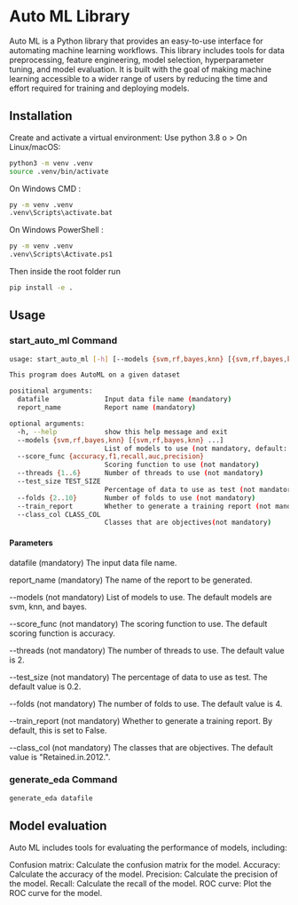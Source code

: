 # Auto ML Library

Auto ML is a Python library that provides an easy-to-use interface for automating machine learning workflows. This library includes tools for data preprocessing, feature engineering, model selection, hyperparameter tuning, and model evaluation. It is built with the goal of making machine learning accessible to a wider range of users by reducing the time and effort required for training and deploying models.

## Installation 
Create and activate a virtual environment:
Use python 3.8 o >
On Linux/macOS:
```bash
python3 -m venv .venv
source .venv/bin/activate
```

On Windows CMD :
```bash
py -m venv .venv
.venv\Scripts\activate.bat
```
On Windows PowerShell :
```bash
py -m venv .venv
.venv\Scripts\Activate.ps1
```

Then inside the root folder run 
```bash
pip install -e .
```
## Usage
### start_auto_ml Command
```bash
usage: start_auto_ml [-h] [--models {svm,rf,bayes,knn} [{svm,rf,bayes,knn} ...]] [--score_func {accuracy,f1,recall,auc,precision}] [--threads {1..6}] [--test_size TEST_SIZE] [--folds {2..10}] [--train_report] [--class_col CLASS_COL] datafile report_name

This program does AutoML on a given dataset

positional arguments:
  datafile              Input data file name (mandatory)
  report_name           Report name (mandatory)

optional arguments:
  -h, --help            show this help message and exit
  --models {svm,rf,bayes,knn} [{svm,rf,bayes,knn} ...]
                        List of models to use (not mandatory, default: [svm, knn, bayes])
  --score_func {accuracy,f1,recall,auc,precision}
                        Scoring function to use (not mandatory)
  --threads {1..6}      Number of threads to use (not mandatory)
  --test_size TEST_SIZE
                        Percentage of data to use as test (not mandatory)
  --folds {2..10}       Number of folds to use (not mandatory)
  --train_report        Whether to generate a training report (not mandatory)
  --class_col CLASS_COL
                        Classes that are objectives(not mandatory)
```
#### Parameters
datafile (mandatory)
The input data file name.

report_name (mandatory)
The name of the report to be generated.

--models (not mandatory)
List of models to use. The default models are svm, knn, and bayes.

--score_func (not mandatory)
The scoring function to use. The default scoring function is accuracy.

--threads (not mandatory)
The number of threads to use. The default value is 2.

--test_size (not mandatory)
The percentage of data to use as test. The default value is 0.2.

--folds (not mandatory)
The number of folds to use. The default value is 4.

--train_report (not mandatory)
Whether to generate a training report. By default, this is set to False.

--class_col (not mandatory)
The classes that are objectives. The default value is "Retained.in.2012.".
### generate_eda Command
```bash
generate_eda datafile
```
## Model evaluation
Auto ML includes tools for evaluating the performance of models, including:

Confusion matrix: Calculate the confusion matrix for the model.
Accuracy: Calculate the accuracy of the model.
Precision: Calculate the precision of the model.
Recall: Calculate the recall of the model.
ROC curve: Plot the ROC curve for the model.